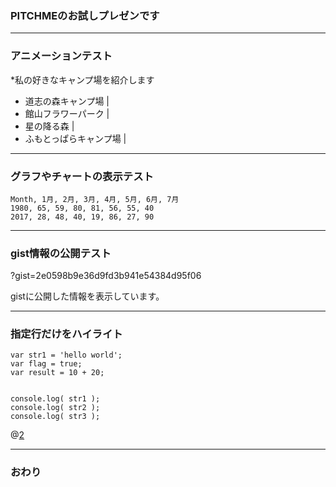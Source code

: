 ### PITCHMEのお試しプレゼンです


---

### アニメーションテスト
*私の好きなキャンプ場を紹介します

- 道志の森キャンプ場 |
- 館山フラワーパーク |
- 星の降る森 |
- ふもとっぱらキャンプ場 |

---

### グラフやチャートの表示テスト

<canvas data-chart="radar">


    Month, 1月, 2月, 3月, 4月, 5月, 6月, 7月
    1980, 65, 59, 80, 81, 56, 55, 40
    2017, 28, 48, 40, 19, 86, 27, 90


</canvas>

---
### gist情報の公開テスト

?gist=2e0598b9e36d9fd3b941e54384d95f06

gistに公開した情報を表示しています。


---
### 指定行だけをハイライト

```
var str1 = 'hello world';
var flag = true;
var result = 10 + 20;


console.log( str1 );
console.log( str2 );
console.log( str3 );
```
@[2](flagに「true」を代入)


---
### おわり
